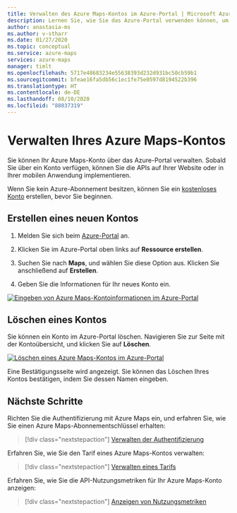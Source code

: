 ```yaml
---
title: Verwalten des Azure Maps-Kontos im Azure-Portal | Microsoft Azure Maps
description: Lernen Sie, wie Sie das Azure-Portal verwenden können, um ein Azure Maps-Konto zu verwalten. Erfahren Sie, wie Sie ein neues Konto erstellen und ein vorhandenes Konto löschen.
author: anastasia-ms
ms.author: v-stharr
ms.date: 01/27/2020
ms.topic: conceptual
ms.service: azure-maps
services: azure-maps
manager: timlt
ms.openlocfilehash: 5717e48683234e55638393d232d931bc50cb59b1
ms.sourcegitcommit: bfeae16fa5db56c1ec1fe75e0597d8194522b396
ms.translationtype: HT
ms.contentlocale: de-DE
ms.lasthandoff: 08/10/2020
ms.locfileid: "88037319"
---
```

# <a name="manage-your-azure-maps-account"></a>Verwalten Ihres Azure Maps-Kontos

Sie können Ihr Azure Maps-Konto über das Azure-Portal verwalten. Sobald Sie über ein Konto verfügen, können Sie die APIs auf Ihrer Website oder in Ihrer mobilen Anwendung implementieren.

Wenn Sie kein Azure-Abonnement besitzen, können Sie ein [kostenloses Konto](https://azure.microsoft.com/free/?WT.mc_id=A261C142F) erstellen, bevor Sie beginnen.

## <a name="create-a-new-account"></a>Erstellen eines neuen Kontos

1. Melden Sie sich beim [Azure-Portal](https://portal.azure.com) an.

2. Klicken Sie im Azure-Portal oben links auf **Ressource erstellen**.

3. Suchen Sie nach **Maps**, und wählen Sie diese Option aus. Klicken Sie anschließend auf **Erstellen**.

4. Geben Sie die Informationen für Ihr neues Konto ein.

[![Eingeben von Azure Maps-Kontoinformationen im Azure-Portal](./media/how-to-manage-account-keys/new-account-portal.png)](./media/how-to-manage-account-keys/new-account-portal.png#lightbox)

## <a name="delete-an-account"></a>Löschen eines Kontos

Sie können ein Konto im Azure-Portal löschen. Navigieren Sie zur Seite mit der Kontoübersicht, und klicken Sie auf **Löschen**.

[![Löschen eines Azure Maps-Kontos im Azure-Portal](./media/how-to-manage-account-keys/account-delete-portal.png)](./media/how-to-manage-account-keys/account-delete-portal.png#lightbox)

Eine Bestätigungsseite wird angezeigt. Sie können das Löschen Ihres Kontos bestätigen, indem Sie dessen Namen eingeben.

## <a name="next-steps"></a>Nächste Schritte

Richten Sie die Authentifizierung mit Azure Maps ein, und erfahren Sie, wie Sie einen Azure Maps-Abonnementschlüssel erhalten:
> [!div class="nextstepaction"]
> [Verwalten der Authentifizierung](how-to-manage-authentication.md)

Erfahren Sie, wie Sie den Tarif eines Azure Maps-Kontos verwalten:
> [!div class="nextstepaction"] 
> [Verwalten eines Tarifs](how-to-manage-pricing-tier.md)

Erfahren Sie, wie Sie die API-Nutzungsmetriken für Ihr Azure Maps-Konto anzeigen:
> [!div class="nextstepaction"] 
> [Anzeigen von Nutzungsmetriken](how-to-view-api-usage.md)
